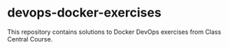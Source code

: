 # devops-docker-exercises
This repository contains solutions to Docker DevOps exercises from Class Central Course.
